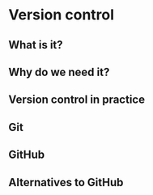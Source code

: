 # Version control

## What is it?

## Why do we need it?

## Version control in practice

## Git

## GitHub

## Alternatives to GitHub
